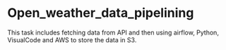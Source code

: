 # Open_weather_data_pipelining
This task includes fetching data from API and then using airflow, Python, VisualCode and AWS to store the data in S3.

